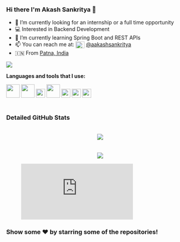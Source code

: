 
### Hi there I'm Akash Sankritya 👋

- 🔭 I’m currently looking for an internship or a full time opportunity
- 💻 Interested in Backend Development
- 🌱 I’m currently learning Spring Boot and REST APIs
- 📫 You can reach me at: <img height="18" align="center" alt="Akash's Linkdein" width="24px" src="https://image.flaticon.com/icons/png/512/174/174857.png"/> <a href="https://linkedin.com/in/aakashsankritya">@aakashsankritya</a>
- 🇮🇳 From <a href="https://goo.gl/maps/e5GUcTj33nuvFLSg7">Patna, India</a>

<a align="left" href="https://github.com/aakashsankritya"><img src = "https://github-readme-stats.vercel.app/api?username=aakashsankritya&count_private=true&show_icons=true&theme=radical&include_all_commits=true"></a>
<br/>

**Languages and tools that I use:**  

<code><img height="36" src="https://1000logos.net/wp-content/uploads/2020/09/Java-Logo.png"></code>
<code><img height="36" src="https://i2.wp.com/www.thecuriousdev.org/wp-content/uploads/2017/12/spring-boot-logo.png?fit=600%2C315&ssl=1"></code>
<code><img height="24" src="https://webassets.mongodb.com/_com_assets/cms/MongoDB_Logo_FullColorBlack_RGB-4td3yuxzjs.png"></code>
<code><img height="36" src="https://download.logo.wine/logo/MySQL/MySQL-Logo.wine.png"></code> 
<code><img height="24" src="https://upload.wikimedia.org/wikipedia/en/thumb/6/6b/Redis_Logo.svg/1200px-Redis_Logo.svg.png"></code>
<code><img height="24" src="https://miro.medium.com/max/982/1*AiTBjfsoj3emarTpaeNgKQ.png"></code>
<code><img height="24" src="https://upload.wikimedia.org/wikipedia/commons/thumb/9/93/Amazon_Web_Services_Logo.svg/1200px-Amazon_Web_Services_Logo.svg.png"></code>
<br/>
<br/>

### Detailed GitHub Stats
<br/>
<div align="center">
<a href="https://github.com/aakashsankritya"><img src="https://github-readme-stats.vercel.app/api/top-langs/?username=aakashsankritya&theme=radical&hide=jupyter%20notebook"/></a> 
</div>
<br/>
<br/>
<div align="center">
<a href="https://github.com/aakashsankritya"><img src="https://github-readme-stats.vercel.app/api/wakatime?username=aakashsankritya"/></a>
</div>
<div>
<figure><embed src="https://wakatime.com/share/@aakashsankritya/e19b1112-46ca-429c-8b9c-fac875d40293.svg"></embed></figure>
</div>

### Show some ❤️ by starring some of the repositories!

